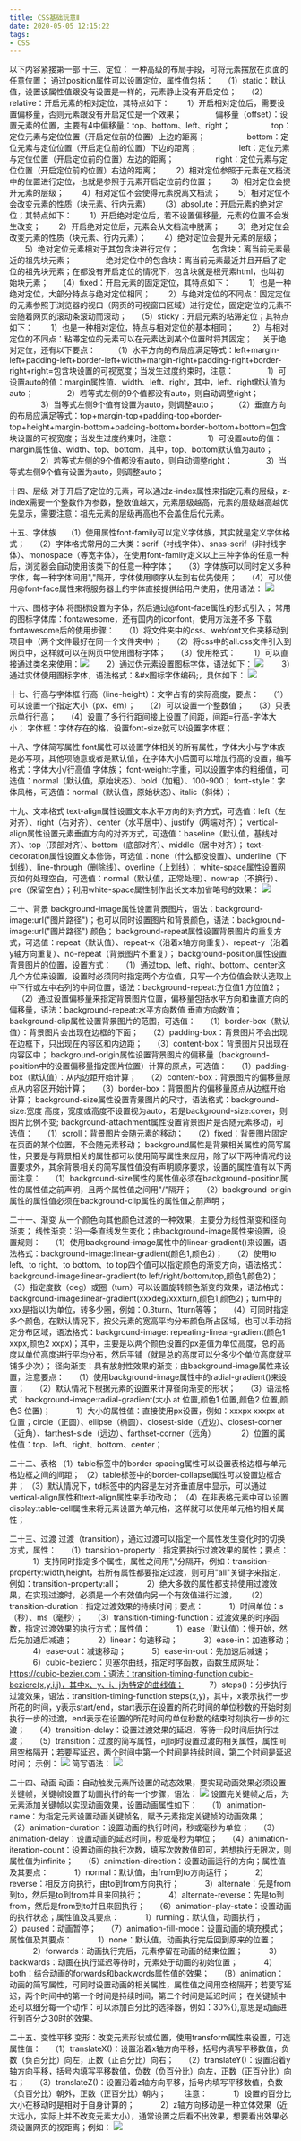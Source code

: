 ```yaml
---
title: CSS基础玩意Ⅱ
date: 2020-05-05 12:15:22
tags:
- CSS
---
```

以下内容紧接第一部
十三、定位：
一种高级的布局手段，可将元素摆放在页面的任意位置；
通过position属性可以设置定位，属性值包括：
&#8195;（1）static：默认值，设置该属性值跟没有设置是一样的，元素静止没有开启定位；
&#8195;（2）relative：开启元素的相对定位，其特点如下：
&#8195;&#8195;1）开启相对定位后，需要设置偏移量，否则元素跟没有开启定位是一个效果；
&#8195;&#8195;&#8195;&#8195;偏移量（offset）：设置元素的位置，主要有4中偏移量：top、bottom、left、right；
&#8195;&#8195;&#8195;&#8195;&#8195;top：定位元素与定位位置（开启定位前的位置）上边的距离；
&#8195;&#8195;&#8195;&#8195;&#8195;bottom：定位元素与定位位置（开启定位前的位置）下边的距离；
&#8195;&#8195;&#8195;&#8195;&#8195;left：定位元素与定位位置（开启定位前的位置）左边的距离；
&#8195;&#8195;&#8195;&#8195;&#8195;right：定位元素与定位位置（开启定位前的位置）右边的距离；
&#8195;&#8195;2）相对定位参照于元素在文档流中的位置进行定位，也就是参照于元素开启定位前的位置；
&#8195;&#8195;3）相对定位会提升元素的层级；
&#8195;&#8195;4）相对定位不会使得元素脱离文档流；
&#8195;&#8195;5）相对定位不会改变元素的性质（块元素、行内元素）
&#8195;（3）absolute：开启元素的绝对定位；其特点如下：
&#8195;&#8195;1）开启绝对定位后，若不设置偏移量，元素的位置不会发生改变；
&#8195;&#8195;2）开启绝对定位后，元素会从文档流中脱离；
&#8195;&#8195;3）绝对定位会改变元素的性质（块元素、行内元素）；
&#8195;&#8195;4）绝对定位会提升元素的层级；
&#8195;&#8195;5）绝对定位元素相对于其包含块进行定位；
&#8195;&#8195;&#8195;&#8195;包含块：离当前元素最近的祖先块元素；
&#8195;&#8195;&#8195;&#8195;绝对定位中的包含块：离当前元素最近并且开启了定位的祖先块元素；在都没有开启定位的情况下，包含块就是根元素html，也叫初始块元素；
&#8195;（4）fixed：开启元素的固定定位，其特点如下：
&#8195;&#8195;1）也是一种绝对定位，大部分特点与绝对定位相同；
&#8195;&#8195;2）与绝对定位的不同点：固定定位的元素参照于浏览器的视口（网页的可视窗口区域）进行定位，固定定位的元素不会随着网页的滚动条滚动而滚动；
&#8195;（5）sticky：开启元素的粘滞定位；其特点如下：
&#8195;&#8195;1）也是一种相对定位，特点与相对定位的基本相同；
&#8195;&#8195;2）与相对定位的不同点：粘滞定位的元素可以在元素达到某个位置时将其固定；
&#8195;关于绝对定位，还有以下要点：
&#8195;&#8195;（1）水平方向的布局应满足等式：left+margin-left+padding-left+border-left+width+margin-right+padding-right+border-right+right=包含块设置的可视宽度；当发生过度约束时，注意：
&#8195;&#8195;&#8195;&#8195;1）可设置auto的值：margin属性值、width、left、right，其中，left、right默认值为auto；
&#8195;&#8195;&#8195;&#8195;2）若等式左侧的9个值都没有auto，则自动调整right；
&#8195;&#8195;&#8195;&#8195;3）当等式左侧9个值有设置为auto，则调整auto；
&#8195;&#8195;（2）垂直方向的布局应满足等式：top+margin-top+padding-top+border-top+height+margin-bottom+padding-bottom+border-bottom+bottom=包含块设置的可视宽度；当发生过度约束时，注意：
&#8195;&#8195;&#8195;&#8195;1）可设置auto的值：margin属性值、width、top、bottom，其中，top、bottom默认值为auto；
&#8195;&#8195;&#8195;&#8195;2）若等式左侧的9个值都没有auto，则自动调整right；
&#8195;&#8195;&#8195;&#8195;3）当等式左侧9个值有设置为auto，则调整auto；

十四、层级
对于开启了定位的元素，可以通过z-index属性来指定元素的层级，z-index需要一个整数作为参数，整数值越大，元素层级越高，元素的层级越高越优先显示，需要注意：祖先元素的层级再高也不会盖住后代元素。

十五、字体族
&#8195;（1）使用属性font-family可以定义字体族，其实就是定义字体格式；
&#8195;（2）字体格式常用的三大类：serif（衬线字体）、snas-serif（非衬线字体）、monospace（等宽字体），在使用font-family定义以上三种字体的任意一种后，浏览器会自动使用该类下的任意一种字体；
&#8195;（3）字体族可以同时定义多种字体，每一种字体间用","隔开，字体使用顺序从左到右优先使用；
&#8195;（4）可以使用@font-face属性来将服务器上的字体直接提供给用户使用，使用语法：
![](1.JPG)

十六、图标字体
将图标设置为字体，然后通过@font-face属性的形式引入；
常用的图标字体库：fontawesome，还有国内的iconfont，使用方法差不多
下载fontawesome后的使用步骤：
&#8195;（1）将文件夹中的css、webfont文件夹移动到项目中（两个文件最好在同一个文件夹中）；
&#8195;（2）将css中的all.css文件引入到网页中，这样就可以在网页中使用图标字体；
&#8195;（3）使用格式：
&#8195;&#8195;1）可以直接通过类名来使用：![](2.JPG)
&#8195;&#8195;2）通过伪元素设置图标字体，语法如下：
![](3.JPG)
&#8195;&#8195;3）通过实体使用图标字体，语法格式：&#x图标字体编码;，具体如下：
![](4.JPG)

十七、行高与字体框
行高（line-height）：文字占有的实际高度，要点：
&#8195;（1）可以设置一个指定大小（px、em）；
&#8195;（2）可以设置一个整数值；
&#8195;（3）只表示单行行高；
&#8195;（4）设置了多行行距间接上设置了间距，间距=行高-字体大小；
字体框：字体存在的格，设置font-size就可以设置字体框；

十八、字体简写属性
font属性可以设置字体相关的所有属性，字体大小与字体族是必写项，其他项随意或者是默认值，在字体大小后面可以增加行高的设置，编写格式：字体大小/行高值 字体族；
font-weight:字重，可以设置字体的粗细值，可选值：normal（默认值，原始状态）、bold（加粗）、100-900；
font-style：字体风格，可选值：normal（默认值，原始状态）、italic（斜体）；

十九、文本格式
text-align属性设置文本水平方向的对齐方式，可选值：left（左对齐）、right（右对齐）、center（水平居中）、justify（两端对齐）；
vertical-align属性设置元素垂直方向的对齐方式，可选值：baseline（默认值，基线对齐）、top（顶部对齐）、bottom（底部对齐）、middle（居中对齐）；
text-decoration属性设置文本修饰，可选值：none（什么都没设置）、underline（下划线）、line-through（删除线）、overline（上划线）；
white-space属性设置网页如何处理空白，可选值：normal（默认值，正常处理）、nowrap（不换行）、pre（保留空白）；利用white-space属性制作出长文本加省略号的效果：
![](5.JPG)

二十、背景
background-image属性设置背景图片，语法：background-image:url("图片路径")；也可以同时设置图片和背景颜色，语法：background-image:url("图片路径") 颜色；
background-repeat属性设置背景图片的重复方式，可选值：repeat（默认值）、repeat-x（沿着x轴方向重复）、repeat-y（沿着y轴方向重复）、no-repeat（背景图片不重复）；
background-position属性设置背景图片的位置，设置方式：
&#8195;（1）通过top、left、right、bottom、center这几个方位来设置，设置时必须同时指定两个方位值，只写一个方位值会默认选取上中下行或左中右列的中间位置，语法：background-repeat:方位值1 方位值2；
&#8195;（2）通过设置偏移量来指定背景图片位置，偏移量包括水平方向和垂直方向的偏移量，语法：background-repeat:水平方向数值 垂直方向数值；
background-clip属性设置背景图片的范围，可选值：
&#8195;（1）border-box（默认值）：背景图片会出现在边框的下面；
&#8195;（2）padding-box：背景图片不会出现在边框下，只出现在内容区和内边距；
&#8195;（3）content-box：背景图片只出现在内容区中；
background-origin属性设置背景图片的偏移量（background-position中的设置偏移量指定图片位置）计算的原点，可选值：
&#8195;（1）padding-box（默认值）：从内边距开始计算；
&#8195;（2）content-box：背景图片的偏移量原点从内容区开始计算；
&#8195;（3）border-box：背景图片的偏移量原点从边框开始计算；
background-size属性设置背景图片的尺寸，语法格式：background-size:宽度 高度，宽度或高度不设置视为auto，若是background-size:cover，则图片比例不变;
background-attachment属性设置背景图片是否随元素移动，可选值：
&#8195;（1）scroll：背景图片会随元素的移动；
&#8195;（2）fixed：背景图片固定在页面的某个位置，不会随元素移动；
background属性是背景相关属性的简写属性，只要是与背景相关的属性都可以使用简写属性来应用，除了以下两种情况的设置要求外，其余背景相关的简写属性值没有声明顺序要求，设置的属性值有以下两面注意：
&#8195;（1）background-size属性的属性值必须在background-position属性的属性值之前声明，且两个属性值之间用"/"隔开；
&#8195;（2）background-origin属性的属性值必须在background-clip属性的属性值之前声明；

二十一、渐变
从一个颜色向其他颜色过渡的一种效果，主要分为线性渐变和径向渐变；
线性渐变：沿一条直线发生变化；由background-image属性来设置，设置规则：
&#8195;（1）使用background-image属性中的linear-gradient()来设置，语法格式：background-image:linear-gradient(颜色1,颜色2)；
&#8195;（2）使用to left、to right、to bottom、to top四个值可以指定颜色的渐变方向，语法格式：background-image:linear-gradient(to left/right/bottom/top,颜色1,颜色2)；
&#8195;（3）指定度数（deg）或圈（turn）可以设置旋转颜色渐变的效果，语法格式：background-image:linear-gradient(xxxdeg/xxxturn,颜色1,颜色2)；turn中的xxx是指以1为单位，转多少圈，例如：0.3turn、1turn等等；
&#8195;（4）可同时指定多个颜色，在默认情况下，按父元素的宽高平均分布颜色所占区域，也可以手动指定分布区域，语法格式：background-image: repeating-linear-gradient(颜色1 xxpx,颜色2 xxpx)；其中，主要是以两个颜色设置的px差值为单位高度，总的高度以单位高度进行平均分布，然后平铺（就是总的高度可以分多少个单位高度就平铺多少次）；
径向渐变：具有放射性效果的渐变；由background-image属性来设置，注意要点：
&#8195;（1）使用background-image属性中的radial-gradient()来设置；
&#8195;（2）默认情况下根据元素的设置来计算径向渐变的形状；
&#8195;（3）语法格式：background-image:radial-gradient(大小 at 位置,颜色1 位置,颜色2 位置,颜色3 位置)；
&#8195;&#8195;&#8195;1）大小的属性值：直接使用px设置，例如：xxxpx xxxpx at 位置；circle（正圆）、ellipse（椭圆）、closest-side（近边）、closest-corner（近角）、farthest-side（远边）、farthset-corner（远角）
&#8195;&#8195;&#8195;2）位置的属性值：top、left、right、bottom、center；

二十二、表格
（1）table标签中的border-spacing属性可以设置表格边框与单元格边框之间的间距；
（2）table标签中的border-collapse属性可以设置边框合并；
（3）默认情况下，td标签中的内容是左对齐垂直居中显示，可以通过vertical-align属性和text-align属性来手动改动；
（4）在非表格元素中可以设置display:table-cell属性来将元素设置为单元格，这样就可以使用单元格的相关属性；

二十三、过渡
过渡（transition），通过过渡可以指定一个属性发生变化时的切换方式，属性：
&#8195;（1）transition-property：指定要执行过渡效果的属性；要点：
&#8195;&#8195;&#8195;1）支持同时指定多个属性，属性之间用","分隔开，例如：transition-property:width,height，若所有属性都要指定过渡，则可用"all"关键字来指定，例如：transition-property:all；
&#8195;&#8195;&#8195;2）绝大多数的属性都支持使用过渡效果，在实现过渡时，必须是一个有效值向另一个有效值进行过渡，
&#8195;（2）transition-duration：指定过渡效果的持续时间；要点：
&#8195;&#8195;&#8195;1）时间单位：s（秒）、ms（毫秒）；
&#8195;（3）transition-timing-function：过渡效果的时序函数，指定过渡效果的执行方式；属性值：
&#8195;&#8195;&#8195;1）ease（默认值）：慢开始，然后先加速后减速；
&#8195;&#8195;&#8195;2）linear：匀速移动；
&#8195;&#8195;&#8195;3）ease-in：加速移动；
&#8195;&#8195;&#8195;4）ease-out：减速移动；
&#8195;&#8195;&#8195;5）ease-in-out：先加速后减速；
&#8195;&#8195;&#8195;6）cubic-bezierc：贝塞尔曲线，指定时序函数，函数生成网址：https://cubic-bezier.com；语法：transition-timing-function:cubic-bezierc(x,y,i,j)，其中x、y、i、j为特定的曲线值；
&#8195;&#8195;&#8195;7）steps()：分步执行过渡效果，语法：transition-timing-function:steps(x,y)，其中，x表示执行一步所花的时间，y表示start/end，start表示在设置的所花时间的单位秒数的开始时刻执行一步的过渡，end表示在设置的所花时间的单位秒数的结束时刻执行一步的过渡；
&#8195;（4）transition-delay：设置过渡效果的延迟，等待一段时间后执行过渡；
&#8195;（5）transition：过渡的简写属性，可同时设置过渡的相关属性，属性间用空格隔开；若要写延迟，两个时间中第一个时间是持续时间，第二个时间是延迟时间；
示例：
![](6.JPG)
简写语法：
![](7.JPG)

二十四、动画
动画：自动触发元素所设置的动态效果，要实现动画效果必须设置关键帧，关键帧设置了动画执行的每一个步骤，语法：
![](8.JPG)
设置完关键帧之后，为元素添加关键帧以实现动画效果，设置动画属性如下：
&#8195;（1）animation-name：为指定元素设置动画关键帧名，赋予元素指定关键帧的动画效果；
&#8195;（2）animation-duration：设置动画的执行时间，秒或毫秒为单位；
&#8195;（3）animation-delay：设置动画的延迟时间，秒或毫秒为单位；
&#8195;（4）animation-iteration-count：设置动画的执行次数，填写次数数值即可，若想执行无限次，则属性值为infinite；
&#8195;（5）animation-direction：设置动画运行的方向；属性值及其要点：
&#8195;&#8195;&#8195;1）normal：默认值，由from到to方向运行；
&#8195;&#8195;&#8195;2）reverse：相反方向执行，由to到from方向执行；
&#8195;&#8195;&#8195;3）alternate：先是from到to，然后是to到from并且来回执行；
&#8195;&#8195;&#8195;4）alternate-reverse：先是to到from，然后是from到to并且来回执行；
&#8195;（6）animation-play-state：设置动画的执行状态；属性值及其要点：
&#8195;&#8195;&#8195;1）running：默认值，动画执行；
&#8195;&#8195;&#8195;2）paused：动画暂停；
&#8195;（7）animation-fill-mode：设置动画的填充模式；属性值及其要点：
&#8195;&#8195;&#8195;1）none：默认值，动画执行完后回到原来的位置；
&#8195;&#8195;&#8195;2）forwards：动画执行完后，元素停留在动画的结束位置；
&#8195;&#8195;&#8195;3）backwards：动画在执行延迟等待时，元素处于动画的初始位置；
&#8195;&#8195;&#8195;4）both：结合动画的forwards和backwords属性值的效果；
&#8195;（8）animation：动画的简写属性，可同时设置动画的相关属性，属性值之间用空格隔开；若要写延迟，两个时间中的第一个时间是持续时间，第二个时间是延迟时间；
在关键帧中还可以细分每一个动作：可以添加百分比的选择器，例如：30%{},意思是动画进行到百分之30时的效果。

二十五、变性平移
变形：改变元素形状或位置，使用transform属性来设置，可选属性值：
&#8195;（1）translateX()：设置沿着x轴方向平移，括号内填写平移数值，负数（负百分比）向左，正数（正百分比）向右；
&#8195;（2）translateY()：设置沿着y轴方向平移，括号内填写平移数值，负数（负百分比）向左，正数（正百分比）向右；
&#8195;（3）translateZ()：设置沿着z轴方向平移，括号内填写平移数值，负数（负百分比）朝外，正数（正百分比）朝内；
&#8195;&#8195;注意：
&#8195;&#8195;&#8195;1）设置的百分比大小在移动时是相对于自身计算的；
&#8195;&#8195;&#8195;2）z轴方向移动是一种立体效果（近大远小，实际上并不改变元素大小），通常设置之后看不出效果，想要看出效果必须设置网页的视距离；例如：
![](9.JPG)
